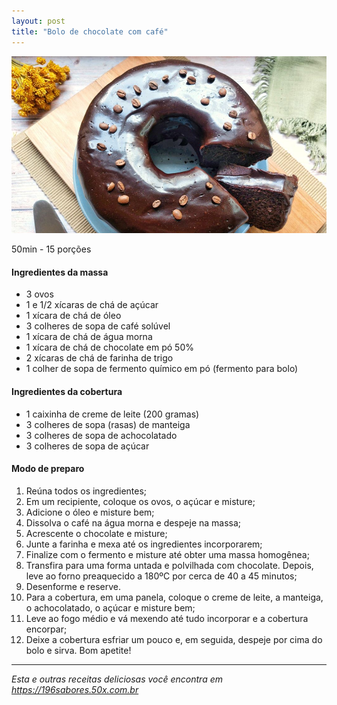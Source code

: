 ```yaml
---
layout: post
title: "Bolo de chocolate com café"
---
```


![](./assets/img/bolo-de-chocolate-com-cafe.jpeg)

50min - 15 porções

#### Ingredientes da massa

-   3 ovos
-   1 e 1/2 xícaras de chá de açúcar
-   1 xícara de chá de óleo
-   3 colheres de sopa de café solúvel
-   1 xícara de chá de água morna
-   1 xícara de chá de chocolate em pó 50%
-   2 xícaras de chá de farinha de trigo
-   1 colher de sopa de fermento químico em pó (fermento para bolo)

#### Ingredientes da cobertura

-   1 caixinha de creme de leite (200 gramas)
-   3 colheres de sopa (rasas) de manteiga
-   3 colheres de sopa de achocolatado
-   3 colheres de sopa de açúcar

#### Modo de preparo

1.  Reúna todos os ingredientes;
2.  Em um recipiente, coloque os ovos, o açúcar e misture;
3.  Adicione o óleo e misture bem;
4.  Dissolva o café na água morna e despeje na massa;
5.  Acrescente o chocolate e misture;
6.  Junte a farinha e mexa até os ingredientes incorporarem;
7.  Finalize com o fermento e misture até obter uma massa homogênea;
8.  Transfira para uma forma untada e polvilhada com chocolate. Depois, leve ao forno preaquecido a 180ºC por cerca de 40 a 45 minutos;
9.  Desenforme e reserve.
10.  Para a cobertura, em uma panela, coloque o creme de leite, a manteiga, o achocolatado, o açúcar e misture bem;
11.  Leve ao fogo médio e vá mexendo até tudo incorporar e a cobertura encorpar;
12.  Deixe a cobertura esfriar um pouco e, em seguida, despeje por cima do bolo e sirva. Bom apetite!

----------

_Esta e outras receitas deliciosas você encontra em https://196sabores.50x.com.br_
